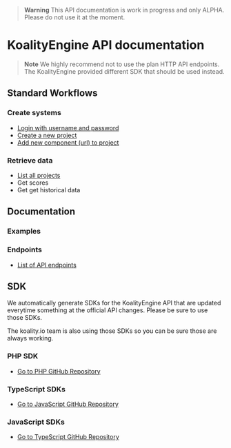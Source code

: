 > **Warning**
> This API documentation is work in progress and only ALPHA. Please do not use it at the moment.

# KoalityEngine API documentation

> **Note**
> We highly recommend not to use the plan HTTP API endpoints. The KoalityEngine provided different SDK that should be used instead. 

## Standard Workflows

### Create systems

- [Login with username and password](examples/create/login.md)
- [Create a new project](examples/create/createProject.md)
- [Add new component (url) to project](examples/create/newComponent.md)

### Retrieve data

- [List all projects](examples/read/listProjects.md)
- Get scores
- Get get historical data

## Documentation

### Examples

### Endpoints

- [List of API endpoints](RepositoryOverviews.md)


## SDK

We automatically generate SDKs for the KoalityEngine API that are updated everytime something at the official API changes. Please be sure to use those SDKs.

The koality.io team is also using those SDKs so you can be sure those are always working.

### PHP SDK

- [Go to PHP GitHub Repository](https://github.com/leankoala-gmbh/leankoala-client-php)

### TypeScript SDKs

- [Go to JavaScript GitHub Repository](https://github.com/leankoala-gmbh/leankoala-client-typescript)

### JavaScript SDKs

- [Go to TypeScript GitHub Repository](https://github.com/leankoala-gmbh/leankoala-client-javascript)



